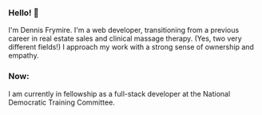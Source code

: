 ### Hello! 👋

I'm Dennis Frymire. I'm a web developer, transitioning from a previous career in real estate sales and clinical massage therapy. (Yes, two very different fields!) I approach my work with a strong sense of ownership and empathy. 

### Now:

I am currently in fellowship as a full-stack developer at the National Democratic Training Committee.  



<!--
**dennisfrymire/dennisfrymire** is a ✨ _special_ ✨ repository because its `README.md` (this file) appears on your GitHub profile.

Here are some ideas to get you started:

- 🔭 I’m currently working on ...
- 🌱 I’m currently learning ...
- 👯 I’m looking to collaborate on ...
- 🤔 I’m looking for help with ...
- 💬 Ask me about ...
- 📫 How to reach me: ...
- 😄 Pronouns: ...
- ⚡ Fun fact: ...
-->
